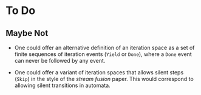 # To Do

## Maybe Not

* One could offer an alternative definition of an iteration space
  as a set of finite sequences of iteration events (`Yield` or `Done`),
  where a `Done` event can never be followed by any event.

* One could offer a variant of iteration spaces that allows silent steps
  (`Skip`) in the style of the *stream fusion* paper. This would
  correspond to allowing silent transitions in automata.
